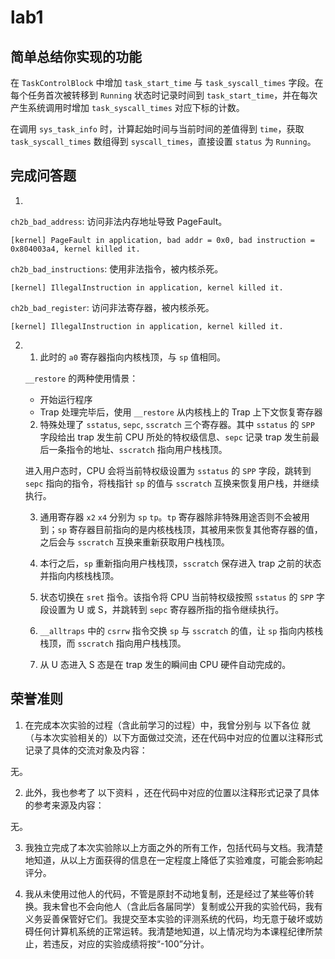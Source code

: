 # lab1

## 简单总结你实现的功能

在 `TaskControlBlock` 中增加 `task_start_time` 与 `task_syscall_times` 字段。在每个任务首次被转移到 `Running` 状态时记录时间到 `task_start_time`，并在每次产生系统调用时增加 `task_syscall_times` 对应下标的计数。

在调用 `sys_task_info` 时，计算起始时间与当前时间的差值得到 `time`，获取 `task_syscall_times` 数组得到 `syscall_times`，直接设置 `status` 为 `Running`。

## 完成问答题

1. 

`ch2b_bad_address`: 访问非法内存地址导致 PageFault。

```
[kernel] PageFault in application, bad addr = 0x0, bad instruction = 0x804003a4, kernel killed it.
```

`ch2b_bad_instructions`: 使用非法指令，被内核杀死。

```
[kernel] IllegalInstruction in application, kernel killed it.
```

`ch2b_bad_register`: 访问非法寄存器，被内核杀死。

```
[kernel] IllegalInstruction in application, kernel killed it.
```

2. 
    1. 此时的 `a0` 寄存器指向内核栈顶，与 `sp` 值相同。
    
    `__restore` 的两种使用情景：
    
    - 开始运行程序
    - Trap 处理完毕后，使用 `__restore` 从内核栈上的 Trap 上下文恢复寄存器
    
    2. 特殊处理了 `sstatus`, `sepc`, `sscratch` 三个寄存器。其中 `sstatus` 的 `SPP` 字段给出 trap 发生前 CPU 所处的特权级信息、`sepc` 记录 trap 发生前最后一条指令的地址、`sscratch` 指向用户栈栈顶。
    
    进入用户态时，CPU 会将当前特权级设置为 `sstatus` 的 `SPP` 字段，跳转到 `sepc` 指向的指令，将栈指针 `sp` 的值与 `sscratch` 互换来恢复用户栈，并继续执行。

    3. 通用寄存器 `x2` `x4` 分别为 `sp` `tp`。`tp` 寄存器除非特殊用途否则不会被用到；`sp` 寄存器目前指向的是内核栈栈顶，其被用来恢复其他寄存器的值，之后会与 `sscratch` 互换来重新获取用户栈栈顶。

    4. 本行之后，`sp` 重新指向用户栈栈顶，`sscratch` 保存进入 trap 之前的状态并指向内核栈栈顶。

    5. 状态切换在 `sret` 指令。该指令将 CPU 当前特权级按照 `sstatus` 的 `SPP` 字段设置为 U 或 S，并跳转到 `sepc` 寄存器所指的指令继续执行。

    6. `__alltraps` 中的 `csrrw` 指令交换 `sp` 与 `sscratch` 的值，让 `sp` 指向内核栈栈顶，而 `sscratch` 指向用户栈栈顶。

    7. 从 U 态进入 S 态是在 trap 发生的瞬间由 CPU 硬件自动完成的。



## 荣誉准则

1. 在完成本次实验的过程（含此前学习的过程）中，我曾分别与 以下各位 就（与本次实验相关的）以下方面做过交流，还在代码中对应的位置以注释形式记录了具体的交流对象及内容：

无。

2. 此外，我也参考了 以下资料 ，还在代码中对应的位置以注释形式记录了具体的参考来源及内容：

无。

3. 我独立完成了本次实验除以上方面之外的所有工作，包括代码与文档。我清楚地知道，从以上方面获得的信息在一定程度上降低了实验难度，可能会影响起评分。

4. 我从未使用过他人的代码，不管是原封不动地复制，还是经过了某些等价转换。我未曾也不会向他人（含此后各届同学）复制或公开我的实验代码，我有义务妥善保管好它们。我提交至本实验的评测系统的代码，均无意于破坏或妨碍任何计算机系统的正常运转。我清楚地知道，以上情况均为本课程纪律所禁止，若违反，对应的实验成绩将按“-100”分计。
